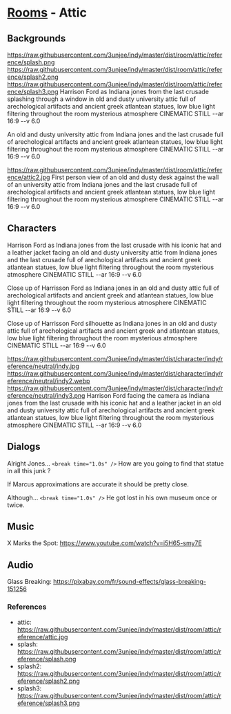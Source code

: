 # [Rooms](../room.md) - Attic

## Backgrounds

https://raw.githubusercontent.com/3unjee/indy/master/dist/room/attic/reference/splash.png https://raw.githubusercontent.com/3unjee/indy/master/dist/room/attic/reference/splash2.png https://raw.githubusercontent.com/3unjee/indy/master/dist/room/attic/reference/splash3.png Harrison Ford as Indiana jones from the last crusade splashing through a window in old and dusty university attic full of arechological artifacts and ancient greek atlantean statues, low blue light filtering throughout the room mysterious atmosphere CINEMATIC STILL --ar 16:9 --v 6.0

An old and dusty university attic from Indiana jones and the last crusade full of arechological artifacts and ancient greek atlantean statues, low blue light filtering throughout the room mysterious atmosphere CINEMATIC STILL --ar 16:9 --v 6.0

https://raw.githubusercontent.com/3unjee/indy/master/dist/room/attic/reference/attic2.jpg First person view of an old and dusty desk against the wall of an university attic from Indiana jones and the last crusade full of arechological artifacts and ancient greek atlantean statues, low blue light filtering throughout the room mysterious atmosphere CINEMATIC STILL --ar 16:9 --v 6.0

## Characters

Harrison Ford as Indiana jones from the last crusade with his iconic hat and a leather jacket facing an old and dusty university attic from Indiana jones and the last crusade full of arechological artifacts and ancient greek atlantean statues, low blue light filtering throughout the room mysterious atmosphere CINEMATIC STILL --ar 16:9 --v 6.0

Close up of Harrisson Ford as Indiana jones in an old and dusty attic full of arechological artifacts and ancient greek and atlantean statues, low blue light filtering throughout the room mysterious atmosphere CINEMATIC STILL --ar 16:9 --v 6.0

Close up of Harrisson Ford silhouette as Indiana jones in an old and dusty attic full of arechological artifacts and ancient greek and atlantean statues, low blue light filtering throughout the room mysterious atmosphere CINEMATIC STILL --ar 16:9 --v 6.0

https://raw.githubusercontent.com/3unjee/indy/master/dist/character/indy/reference/neutral/indy.jpg https://raw.githubusercontent.com/3unjee/indy/master/dist/character/indy/reference/neutral/indy2.webp https://raw.githubusercontent.com/3unjee/indy/master/dist/character/indy/reference/neutral/indy3.png Harrison Ford facing the camera as Indiana jones from the last crusade with his iconic hat and a leather jacket in an old and dusty university attic full of arechological artifacts and ancient greek atlantean statues, low blue light filtering throughout the room mysterious atmosphere CINEMATIC STILL --ar 16:9 --v 6.0

## Dialogs

Alright Jones... `<break time="1.0s" />` How are you going to find that statue in all this junk ?

If Marcus approximations are accurate it should be pretty close.

Although... `<break time="1.0s" />` He got lost in his own museum once or twice.

## Music

X Marks the Spot: https://www.youtube.com/watch?v=i5H65-smy7E

## Audio

Glass Breaking: https://pixabay.com/fr/sound-effects/glass-breaking-151256

### References

- attic: https://raw.githubusercontent.com/3unjee/indy/master/dist/room/attic/reference/attic.jpg
- splash: https://raw.githubusercontent.com/3unjee/indy/master/dist/room/attic/reference/splash.png
- splash2: https://raw.githubusercontent.com/3unjee/indy/master/dist/room/attic/reference/splash2.png
- splash3: https://raw.githubusercontent.com/3unjee/indy/master/dist/room/attic/reference/splash3.png
